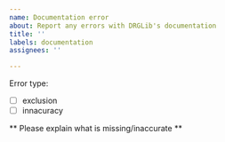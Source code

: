 ```yaml
---
name: Documentation error
about: Report any errors with DRGLib's documentation
title: ''
labels: documentation
assignees: ''

---
```


Error type:
- [ ] exclusion
- [ ] innacuracy

** Please explain what is missing/inaccurate **
